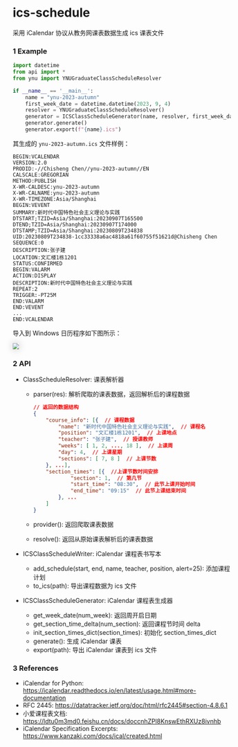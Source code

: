 # ics-schedule

采用 iCalendar 协议从教务网课表数据生成 ics 课表文件

### 1 Example

```python
import datetime
from api import *
from ynu import YNUGraduateClassScheduleResolver

if __name__ == '__main__':
    name = "ynu-2023-autumn"
    first_week_date = datetime.datetime(2023, 9, 4)
    resolver = YNUGraduateClassScheduleResolver()
    generator = ICSClassScheduleGenerator(name, resolver, first_week_date)
    generator.generate()
    generator.export(f"{name}.ics")
```

其生成的 `ynu-2023-autumn.ics` 文件样例：

```ics
BEGIN:VCALENDAR
VERSION:2.0
PRODID:-//Chisheng Chen//ynu-2023-autumn//EN
CALSCALE:GREGORIAN
METHOD:PUBLISH
X-WR-CALDESC:ynu-2023-autumn
X-WR-CALNAME:ynu-2023-autumn
X-WR-TIMEZONE:Asia/Shanghai
BEGIN:VEVENT
SUMMARY:新时代中国特色社会主义理论与实践
DTSTART;TZID=Asia/Shanghai:20230907T165500
DTEND;TZID=Asia/Shanghai:20230907T174000
DTSTAMP;TZID=Asia/Shanghai:20230809T234838
UID:20230809T234838-1cc33338a6ac4818a61f60755f51621d@Chisheng Chen
SEQUENCE:0
DESCRIPTION:张子建
LOCATION:文汇楼1栋1201
STATUS:CONFIRMED
BEGIN:VALARM
ACTION:DISPLAY
DESCRIPTION:新时代中国特色社会主义理论与实践
REPEAT:2
TRIGGER:-PT25M
END:VALARM
END:VEVENT
...
END:VCALENDAR
```

导入到 Windows 日历程序如下图所示：

<img src="assets/import-to-window-calendar.png" style="zoom:85%; box-shadow: 0 0 20px rgba(0, 0, 0, .25);" />

### 2 API

- ClassScheduleResolver: 课表解析器

  - parser(res): 解析爬取的课表数据，返回解析后的课程数据

    ```json
    // 返回的数据结构
    {
        "course_info": [{  // 课程数据
            "name": "新时代中国特色社会主义理论与实践",  // 课程名
            "position": "文汇楼1栋1201",  // 上课地点
            "teacher": "张子建",  // 授课教师
            "weeks": [ 1, 2, ..., 18 ],  // 上课周
            "day": 4,  // 上课星期
            "sections": [ 7, 8 ]  // 上课节数
        }, ...],
        "section_times": [{  //上课节数时间安排
                "section": 1,  // 第几节
                "start_time": "08:30",  // 此节上课开始时间
                "end_time": "09:15"  // 此节上课结束时间
            }, ...
        ]
    }
    ```

  - provider(): 返回爬取课表数据

  - resolve(): 返回从原始课表解析后的课表数据

- ICSClassScheduleWriter: iCalendar 课程表书写本

  - add_schedule(start, end, name, teacher, position, alert=25): 添加课程计划
  - to_ics(path): 导出课程数据为 ics 文件

- ICSClassScheduleGenerator: iCalendar 课程表生成器

  - get_week_date(num_week): 返回周开启日期
  - get_section_time_delta(num_section): 返回课程节时间 delta
  - init_section_times_dict(section_times): 初始化 section_times_dict
  - generate(): 生成 iCalendar 课表
  - export(path): 导出 iCalendar 课表到 ics 文件

### 3 References

- iCalendar for Python: https://icalendar.readthedocs.io/en/latest/usage.html#more-documentation
- RFC 2445: https://datatracker.ietf.org/doc/html/rfc2445#section-4.8.6.1
- 小爱课程表文档: https://ldtu0m3md0.feishu.cn/docs/doccnhZPl8KnswEthRXUz8ivnhb
- iCalendar Specification Excerpts: https://www.kanzaki.com/docs/ical/created.html

